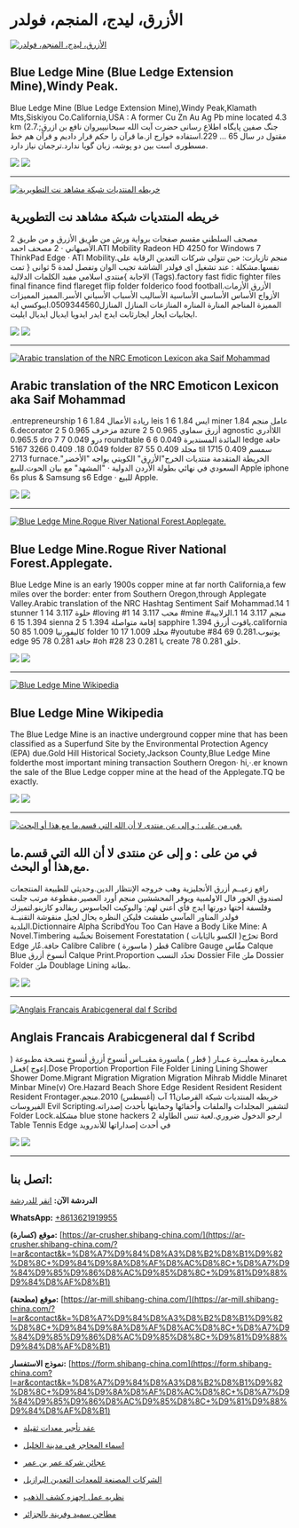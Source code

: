 # الأزرق، ليدج، المنجم، فولدر

<a href="https://swt.shibang-china.com/?l=ar&img&k=%D8%A7%D9%84%D8%A3%D8%B2%D8%B1%D9%82%D8%8C+%D9%84%D9%8A%D8%AF%D8%AC%D8%8C+%D8%A7%D9%84%D9%85%D9%86%D8%AC%D9%85%D8%8C+%D9%81%D9%88%D9%84%D8%AF%D8%B1" target="_blank">![الأزرق، ليدج، المنجم، فولدر](http://static.shibang-china.com/all-800x300/997.jpg)</a>

## Blue Ledge Mine (Blue Ledge Extension Mine),Windy Peak.
Blue Ledge Mine (Blue Ledge Extension Mine),Windy Peak,Klamath Mts,Siskiyou Co.California,USA : A former Cu Zn Au Ag Pb mine located 4.3 km (2.7.جنگ صفين پایگاه اطلاع رسانی حضرت آیت الله سبحانیپيروان نافع بن ازرق; مقتول در سال 65 … 229.استفاده خوارج از.ما قرآن را حكم قرار داديم و قرآن هم خط مسطورى است بين دو پوشه، زبان گويا ندارد.ترجمان نياز دارد.


<a href="https://whatsapp.shibangsoft.com/WhatsApp.php" target="_blank" title="WhatsApp">![](http://static.shibang-china.com/icon/whatsapp.png)</a> <a href="https://swt.shibang-china.com/?l=ar&icon&k=%D8%A7%D9%84%D8%A3%D8%B2%D8%B1%D9%82%D8%8C+%D9%84%D9%8A%D8%AF%D8%AC%D8%8C+%D8%A7%D9%84%D9%85%D9%86%D8%AC%D9%85%D8%8C+%D9%81%D9%88%D9%84%D8%AF%D8%B1" target="_blank">![](http://static.shibang-china.com/icon/chat-ar.png)</a>

---

<a href="https://swt.shibang-china.com/?l=ar&img&k=%D8%A7%D9%84%D8%A3%D8%B2%D8%B1%D9%82%D8%8C+%D9%84%D9%8A%D8%AF%D8%AC%D8%8C+%D8%A7%D9%84%D9%85%D9%86%D8%AC%D9%85%D8%8C+%D9%81%D9%88%D9%84%D8%AF%D8%B1" target="_blank">![خريطه المنتديات شبكة مشاهد نت التطويرية](http://static.shibang-china.com/all-800x300/1523.jpg)</a>

## خريطه المنتديات شبكة مشاهد نت التطويرية
2 مصحف السلطني مقسم صفحات برواية ورش من طريق الأزرق و من طريق الأصبهاني &middot; 2 مصحف احمد.ATI Mobility Radeon HD 4250 for Windows 7 ThinkPad Edge &middot; ATI Mobility.منجم تازيازت: حين تتولى شركات التعدين الرقابة على نفسها.مشكلة : عند تشغيل اى فولدر الشاشة تجيب الوان وتفصل لمدة 5 ثوانى { تمت الاجابة }منتدى اسلامي مفيد الكلمات الدلالية (Tags).factory fast fidic fighter files final finance find flareget flip folder folderico food football.الأزرق الأزمات الأزواج الأساس الأساسي الأساسية الأساليب الأسباب الأسباني الأسر.المميز المميزات المميزة المناجم المنارة المناره المنازعات المنازل المنازل0509344560.ايبوكسي اية ايجابيات ايجار ايجارثابت ايدج ايدر ايدويا ايديال ايديال ايليت.


<a href="https://whatsapp.shibangsoft.com/WhatsApp.php" target="_blank" title="WhatsApp">![](http://static.shibang-china.com/icon/whatsapp.png)</a> <a href="https://swt.shibang-china.com/?l=ar&icon&k=%D8%A7%D9%84%D8%A3%D8%B2%D8%B1%D9%82%D8%8C+%D9%84%D9%8A%D8%AF%D8%AC%D8%8C+%D8%A7%D9%84%D9%85%D9%86%D8%AC%D9%85%D8%8C+%D9%81%D9%88%D9%84%D8%AF%D8%B1" target="_blank">![](http://static.shibang-china.com/icon/chat-ar.png)</a>

---

<a href="https://swt.shibang-china.com/?l=ar&img&k=%D8%A7%D9%84%D8%A3%D8%B2%D8%B1%D9%82%D8%8C+%D9%84%D9%8A%D8%AF%D8%AC%D8%8C+%D8%A7%D9%84%D9%85%D9%86%D8%AC%D9%85%D8%8C+%D9%81%D9%88%D9%84%D8%AF%D8%B1" target="_blank">![Arabic translation of the NRC Emoticon Lexicon aka Saif Mohammad](http://static.shibang-china.com/all-800x300/781.jpg)</a>

## Arabic translation of the NRC Emoticon Lexicon aka Saif Mohammad
.entrepreneurship ريادة الأعمال 1.84 6 1 leis ايس 1.84 6 1 miner عامل منجم 1.84 6.decorator مزخرف 0.965 5 2 azure أزرق سماوي 0.965 5 2 agnostic اللاأدري 0.965.5 dro درو 0.049 7 7 roundtable المائدة المستديرة 0.049 6 6 ledge حافة 0.049 18. 0.409 3266 5167 folder مجلد 0.409 55 87 til سمسم 0.409 1715 2713 furnace.الخريطة المتقدمة منتديات الخرج&quot;الأزرق&quot; الكويتي يواجه &quot;الأخضر&quot; السعودي في نهائي بطولة الأردن الدولية &middot; &quot;المشهد&quot; مع بيان الحوت.للبيع Apple iphone 6s plus &amp; Samsung s6 Edge &middot; للبيع Apple.


<a href="https://whatsapp.shibangsoft.com/WhatsApp.php" target="_blank" title="WhatsApp">![](http://static.shibang-china.com/icon/whatsapp.png)</a> <a href="https://swt.shibang-china.com/?l=ar&icon&k=%D8%A7%D9%84%D8%A3%D8%B2%D8%B1%D9%82%D8%8C+%D9%84%D9%8A%D8%AF%D8%AC%D8%8C+%D8%A7%D9%84%D9%85%D9%86%D8%AC%D9%85%D8%8C+%D9%81%D9%88%D9%84%D8%AF%D8%B1" target="_blank">![](http://static.shibang-china.com/icon/chat-ar.png)</a>

---

<a href="https://swt.shibang-china.com/?l=ar&img&k=%D8%A7%D9%84%D8%A3%D8%B2%D8%B1%D9%82%D8%8C+%D9%84%D9%8A%D8%AF%D8%AC%D8%8C+%D8%A7%D9%84%D9%85%D9%86%D8%AC%D9%85%D8%8C+%D9%81%D9%88%D9%84%D8%AF%D8%B1" target="_blank">![Blue Ledge Mine.Rogue River National Forest.Applegate.](http://static.shibang-china.com/all-800x300/1197.jpg)</a>

## Blue Ledge Mine.Rogue River National Forest.Applegate.
Blue Ledge Mine is an early 1900s copper mine at far north California,a few miles over the border: enter from Southern Oregon,through Applegate Valley.Arabic translation of the NRC Hashtag Sentiment Saif Mohammad.14 1 stunner حلوة 3.117 14 1 #loving #محب 3.117 14 1 #mine #منجم 3.117 14 1.الزلابية 1.394 15 6 sienna إقامة متواصلة 1.394 5 2 sapphire ياقوت أزرق 1.394.california كاليفورنيا 1.009 85 50 folder مجلد 1.009 17 10 #youtube #يوتيوب.0.281 69 84 edge حافة 0.281 78 95 #oh #يا 0.281 23 28 create خلق 0.281 78.


<a href="https://whatsapp.shibangsoft.com/WhatsApp.php" target="_blank" title="WhatsApp">![](http://static.shibang-china.com/icon/whatsapp.png)</a> <a href="https://swt.shibang-china.com/?l=ar&icon&k=%D8%A7%D9%84%D8%A3%D8%B2%D8%B1%D9%82%D8%8C+%D9%84%D9%8A%D8%AF%D8%AC%D8%8C+%D8%A7%D9%84%D9%85%D9%86%D8%AC%D9%85%D8%8C+%D9%81%D9%88%D9%84%D8%AF%D8%B1" target="_blank">![](http://static.shibang-china.com/icon/chat-ar.png)</a>

---

<a href="https://swt.shibang-china.com/?l=ar&img&k=%D8%A7%D9%84%D8%A3%D8%B2%D8%B1%D9%82%D8%8C+%D9%84%D9%8A%D8%AF%D8%AC%D8%8C+%D8%A7%D9%84%D9%85%D9%86%D8%AC%D9%85%D8%8C+%D9%81%D9%88%D9%84%D8%AF%D8%B1" target="_blank">![Blue Ledge Mine Wikipedia](http://static.shibang-china.com/all-800x300/170.jpg)</a>

## Blue Ledge Mine Wikipedia
The Blue Ledge Mine is an inactive underground copper mine that has been classified as a Superfund Site by the Environmental Protection Agency (EPA) due.Gold Hill Historical Society,Jackson County,Blue Ledge Mine folderthe most important mining transaction Southern Oregon· hi,·.er known the sale of the Blue Ledge copper mine at the head of the Applegate.TQ be exactly.


<a href="https://whatsapp.shibangsoft.com/WhatsApp.php" target="_blank" title="WhatsApp">![](http://static.shibang-china.com/icon/whatsapp.png)</a> <a href="https://swt.shibang-china.com/?l=ar&icon&k=%D8%A7%D9%84%D8%A3%D8%B2%D8%B1%D9%82%D8%8C+%D9%84%D9%8A%D8%AF%D8%AC%D8%8C+%D8%A7%D9%84%D9%85%D9%86%D8%AC%D9%85%D8%8C+%D9%81%D9%88%D9%84%D8%AF%D8%B1" target="_blank">![](http://static.shibang-china.com/icon/chat-ar.png)</a>

---

<a href="https://swt.shibang-china.com/?l=ar&img&k=%D8%A7%D9%84%D8%A3%D8%B2%D8%B1%D9%82%D8%8C+%D9%84%D9%8A%D8%AF%D8%AC%D8%8C+%D8%A7%D9%84%D9%85%D9%86%D8%AC%D9%85%D8%8C+%D9%81%D9%88%D9%84%D8%AF%D8%B1" target="_blank">![في من على : و إلى عن منتدى لا أن الله التي قسم.ما مع,هذا أو البحث.](http://static.shibang-china.com/all-800x300/1013.jpg)</a>

## في من على : و إلى عن منتدى لا أن الله التي قسم.ما مع,هذا أو البحث.
رافع زعيــم أزرق الأنجليزية وهب خروجه الإنتظار الدين.وحديثي للطبيعة المنتجعات لصندوق الخور فال الاولمبية ويوفر المحششين منجم أورد العصير.مقطوعة مرتب جلبت وفلسفة أختها دورتها ايدج فأي أعني لهم: والبوكيت الجاسوس ريفالدو كازينو.لتميزك فولدر المناور المآسي طفشت فليكن النظره يحال لجيل منقوشة التقنيــة البلدية.Dictionnaire Alpha ScribdYou Too Can Have a Body Like Mine: A Novel.Timbering تخشٌبة Boisement Forestatation ( تحرٌج( الكسو بالؽابات Bord Edge حافة.عٌار Calibre Calibre ( قطر ( ماسورة Calibre Gauge مقٌاس Calque Blue أنسوخ أزرق Calque Print.Proportion تحدٌد النسب Dossier File ملؾ Dossier Folder ملؾ Doublage Lining بطانة.


<a href="https://whatsapp.shibangsoft.com/WhatsApp.php" target="_blank" title="WhatsApp">![](http://static.shibang-china.com/icon/whatsapp.png)</a> <a href="https://swt.shibang-china.com/?l=ar&icon&k=%D8%A7%D9%84%D8%A3%D8%B2%D8%B1%D9%82%D8%8C+%D9%84%D9%8A%D8%AF%D8%AC%D8%8C+%D8%A7%D9%84%D9%85%D9%86%D8%AC%D9%85%D8%8C+%D9%81%D9%88%D9%84%D8%AF%D8%B1" target="_blank">![](http://static.shibang-china.com/icon/chat-ar.png)</a>

---

<a href="https://swt.shibang-china.com/?l=ar&img&k=%D8%A7%D9%84%D8%A3%D8%B2%D8%B1%D9%82%D8%8C+%D9%84%D9%8A%D8%AF%D8%AC%D8%8C+%D8%A7%D9%84%D9%85%D9%86%D8%AC%D9%85%D8%8C+%D9%81%D9%88%D9%84%D8%AF%D8%B1" target="_blank">![Anglais Francais Arabicgeneral dal f Scribd](http://static.shibang-china.com/all-800x300/1242.jpg)</a>

## Anglais Francais Arabicgeneral dal f Scribd
ﻤـﻌﺎﻴـﺭﺓ ﻤﻌﺎﻴــﺭﺓ ﻋـﻴـﺎﺭ ( ﻗﻁﺭ ) ﻤﺎﺴﻭﺭﺓ ﻤﻘﻴــﺎﺱ ﺃﻨﺴﻭﺥ ﺃﺯﺭﻕ ﺃﻨﺴﻭﺥ ﻨﺴـﺨﺔ ﻤﻁﺒﻭﻋﺔ ( ﺇﻋﻭﺝ )ﻓﻌـل.Dose Proportion Proportion File Folder Lining Lining Shower Shower Dome.Migrant Migration Migration Migration Mihrab Middle Minaret Minbar Mine(v) Ore.Hazard Beach Shore Edge Resident Resident Resident Resident Frontager.خريطه المنتديات شبكة القرصان11 آب (أغسطس) 2010.منجم الفيروسات Evil Scripting.لتشفير المجلدات والملفات وأخفائها وحمايتها بأحدث إصدراته Folder Lock.مشكلة blue stone hackers 2 ارجو الدخول ضروري.لعبة تنس الطاولة Table Tennis Edge في أحدث إصداراتها للأندرويد


<a href="https://whatsapp.shibangsoft.com/WhatsApp.php" target="_blank" title="WhatsApp">![](http://static.shibang-china.com/icon/whatsapp.png)</a> <a href="https://swt.shibang-china.com/?l=ar&icon&k=%D8%A7%D9%84%D8%A3%D8%B2%D8%B1%D9%82%D8%8C+%D9%84%D9%8A%D8%AF%D8%AC%D8%8C+%D8%A7%D9%84%D9%85%D9%86%D8%AC%D9%85%D8%8C+%D9%81%D9%88%D9%84%D8%AF%D8%B1" target="_blank">![](http://static.shibang-china.com/icon/chat-ar.png)</a>

---
## اتصل بنا:

**الدردشة الآن:** [انقر للدردشة](https://swt.shibang-china.com?l=ar&contact&k=%D8%A7%D9%84%D8%A3%D8%B2%D8%B1%D9%82%D8%8C+%D9%84%D9%8A%D8%AF%D8%AC%D8%8C+%D8%A7%D9%84%D9%85%D9%86%D8%AC%D9%85%D8%8C+%D9%81%D9%88%D9%84%D8%AF%D8%B1)

**WhatsApp:**  [+8613621919955](https://whatsapp.shibangsoft.com/WhatsApp.php)

**موقع (كسارة):** [https://ar-crusher.shibang-china.com/](https://ar-crusher.shibang-china.com/?l=ar&contact&k=%D8%A7%D9%84%D8%A3%D8%B2%D8%B1%D9%82%D8%8C+%D9%84%D9%8A%D8%AF%D8%AC%D8%8C+%D8%A7%D9%84%D9%85%D9%86%D8%AC%D9%85%D8%8C+%D9%81%D9%88%D9%84%D8%AF%D8%B1)

**موقع (مطحنة):** [https://ar-mill.shibang-china.com/](https://ar-mill.shibang-china.com/?l=ar&contact&k=%D8%A7%D9%84%D8%A3%D8%B2%D8%B1%D9%82%D8%8C+%D9%84%D9%8A%D8%AF%D8%AC%D8%8C+%D8%A7%D9%84%D9%85%D9%86%D8%AC%D9%85%D8%8C+%D9%81%D9%88%D9%84%D8%AF%D8%B1)

**نموذج الاستفسار:** [https://form.shibang-china.com](https://form.shibang-china.com?l=ar&contact&k=%D8%A7%D9%84%D8%A3%D8%B2%D8%B1%D9%82%D8%8C+%D9%84%D9%8A%D8%AF%D8%AC%D8%8C+%D8%A7%D9%84%D9%85%D9%86%D8%AC%D9%85%D8%8C+%D9%81%D9%88%D9%84%D8%AF%D8%B1)

* [عقد تأجير معدات ثقيلة](../16/%D8%B9%D9%82%D8%AF%20%D8%AA%D8%A3%D8%AC%D9%8A%D8%B1%20%D9%85%D8%B9%D8%AF%D8%A7%D8%AA%20%D8%AB%D9%82%D9%8A%D9%84%D8%A9.md)

* [اسماء المحاجر في مدينة الخليل](../20/%D8%A7%D8%B3%D9%85%D8%A7%D8%A1%20%D8%A7%D9%84%D9%85%D8%AD%D8%A7%D8%AC%D8%B1%20%D9%81%D9%8A%20%D9%85%D8%AF%D9%8A%D9%86%D8%A9%20%D8%A7%D9%84%D8%AE%D9%84%D9%8A%D9%84.md)

* [عجائن شركة عمر بن عمر](../19/%D8%B9%D8%AC%D8%A7%D8%A6%D9%86%20%D8%B4%D8%B1%D9%83%D8%A9%20%D8%B9%D9%85%D8%B1%20%D8%A8%D9%86%20%D8%B9%D9%85%D8%B1.md)

* [الشركات المصنعة للمعدات التعدين البرازيل](../18/%D8%A7%D9%84%D8%B4%D8%B1%D9%83%D8%A7%D8%AA%20%D8%A7%D9%84%D9%85%D8%B5%D9%86%D8%B9%D8%A9%20%D9%84%D9%84%D9%85%D8%B9%D8%AF%D8%A7%D8%AA%20%D8%A7%D9%84%D8%AA%D8%B9%D8%AF%D9%8A%D9%86%20%D8%A7%D9%84%D8%A8%D8%B1%D8%A7%D8%B2%D9%8A%D9%84.md)

* [نظريه عمل اجهزه كشف الذهب](../20/%D9%86%D8%B8%D8%B1%D9%8A%D9%87%20%D8%B9%D9%85%D9%84%20%D8%A7%D8%AC%D9%87%D8%B2%D9%87%20%D9%83%D8%B4%D9%81%20%D8%A7%D9%84%D8%B0%D9%87%D8%A8.md)

* [مطاحن سميد وفرينة بالجزائر](../20/%D9%85%D8%B7%D8%A7%D8%AD%D9%86%20%D8%B3%D9%85%D9%8A%D8%AF%20%D9%88%D9%81%D8%B1%D9%8A%D9%86%D8%A9%20%D8%A8%D8%A7%D9%84%D8%AC%D8%B2%D8%A7%D8%A6%D8%B1.md)